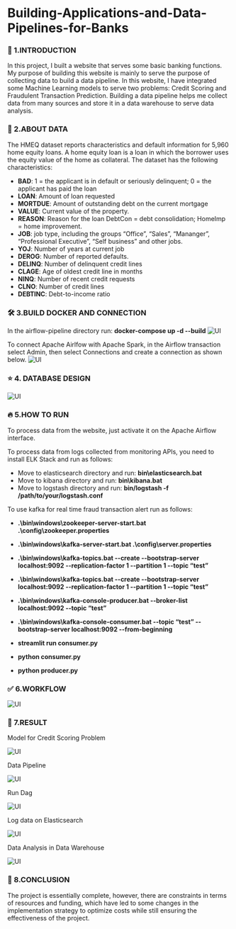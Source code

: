 # Building-Applications-and-Data-Pipelines-for-Banks

### 🚀 1.INTRODUCTION
In this project, I built a website that serves some basic banking functions. My purpose of building this website is mainly to serve the purpose of collecting data to build a data pipeline. In this website, I have integrated some Machine Learning models to serve two problems: Credit Scoring and Fraudulent Transaction Prediction. Building a data pipeline helps me collect data from many sources and store it in a data warehouse to serve data analysis.

### 🧐 2.ABOUT DATA 
The HMEQ dataset reports characteristics and default information for 5,960 home equity loans. A home equity loan is a loan in which the borrower uses the equity value of the home as
collateral. The dataset has the following characteristics:

- **BAD**: 1 = the applicant is in default or seriously delinquent; 0 = the applicant has paid the loan
- **LOAN**: Amount of loan requested
- **MORTDUE**: Amount of outstanding debt on the current mortgage
- **VALUE**: Current value of the property.
- **REASON**: Reason for the loan DebtCon = debt consolidation; HomeImp = home improvement.
- **JOB**: job type, including the groups “Office”, “Sales”, “Mananger”, “Professional Executive”, “Self business” and other jobs.
- **YOJ**: Number of years at current job
- **DEROG**: Number of reported defaults.
- **DELINQ**: Number of delinquent credit lines
- **CLAGE**: Age of oldest credit line in months
- **NINQ**: Number of recent credit requests
- **CLNO**: Number of credit lines
- **DEBTINC**: Debt-to-income ratio

### 🛠️ 3.BUILD DOCKER AND CONNECTION

In the airflow-pipeline directory run: <strong>docker-compose up -d --build</strong>
![UI](docker.png)

To connect Apache Airlfow with Apache Spark, in the Airflow transaction select Admin, then select Connections and create a connection as shown below.
![UI](conn_airflow_spark.png)

### ⭐️ 4. DATABASE DESIGN

![UI](csdl.png)

### 🔥 5.HOW TO RUN

To process data from the website, just activate it on the Apache Airflow interface.

To process data from logs collected from monitoring APIs, you need to install ELK Stack and run as follows:

- Move to elasticsearch directory and run: <strong>bin\elasticsearch.bat</strong>
- Move to kibana directory and run: <strong>bin\kibana.bat</strong>
- Move to logstash directory and run: <strong>bin/logstash -f /path/to/your/logstash.conf</strong>

To use kafka for real time fraud transaction alert run as follows:

- <strong>.\bin\windows\zookeeper-server-start.bat .\config\zookeeper.properties  <!-- Start the Zookeeper server --></strong>

- <strong>.\bin\windows\kafka-server-start.bat .\config\server.properties <!-- Start the Kafka server --></strong>

- <strong>.\bin\windows\kafka-topics.bat --create --bootstrap-server localhost:9092 --replication-factor 1 --partition 1 --topic “test” </strong>

- <strong>.\bin\windows\kafka-topics.bat --create --bootstrap-server localhost:9092 --replication-factor 1 --partition 1 --topic “test”</strong>

- <strong>.\bin\windows\kafka-console-producer.bat --broker-list localhost:9092 --topic “test”</strong>

- <strong>.\bin\windows\kafka-console-consumer.bat --topic “test” --bootstrap-server localhost:9092 --from-beginning</strong>

- <strong>streamlit run consumer.py</strong>

- <strong>python consumer.py</strong>

- <strong>python producer.py</strong>

### ✅ 6.WORKFLOW

![UI](data_pipeline.png)

### 📝 7.RESULT

Model for Credit Scoring Problem

![UI](svc_max.png)

Data Pipeline

![UI](dag.png)

Run Dag

![UI](run_dag.png)

Log data on Elasticsearch

![UI](elasticsearch_logs.png)

Data Analysis in Data Warehouse

![UI](dashboard.png)

### 🚨 8.CONCLUSION

The project is essentially complete, however, there are constraints in terms of resources and funding, which have led to some changes in the implementation strategy to optimize costs while still ensuring the effectiveness of the project.

